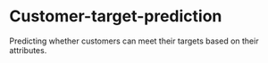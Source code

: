 # Customer-target-prediction
Predicting whether customers can meet their targets based on their attributes.
